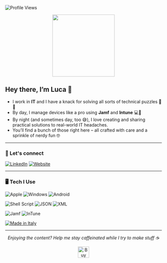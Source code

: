 ![Profile Views](https://komarev.com/ghpvc/?username=lucaesse&color=blue)

<p align="center">
  <img src="https://media.tenor.com/I3RjM4xQO0kAAAAi/monitors-typing.gif" width="200"/>
</p>

## Hey there, I’m **Luca** 👋

- I work in **IT** and I have a knack for solving all sorts of technical puzzles 🔧💡  
- By day, I manage devices like a pro using **Jamf** and **Intune** 💻📱  
- By night (and sometimes day, too 😅), I love creating and sharing practical solutions to real-world IT headaches.  
- You’ll find a bunch of those right here – all crafted with care and a sprinkle of nerdy fun 🤓  

---

### 🔗 Let's connect

[![LinkedIn](https://img.shields.io/badge/LinkedIn-%230077B5.svg?logo=linkedin&logoColor=white)](https://www.linkedin.com/in/luca-scardina/)
[![Website](https://img.shields.io/badge/Website-E75400.svg?logo=webtrees&logoColor=white)](https://www.lukelab.it/)

---

### 🖥️ Tech I Use

![Apple](https://img.shields.io/badge/Apple-383838?logo=apple&logoColor=white)
![Windows](https://img.shields.io/badge/Windows-0078D6?logo=windows&logoColor=white)
![Android](https://img.shields.io/badge/Android-3DDC84?logo=android&logoColor=white)

![Shell Script](https://img.shields.io/badge/Shell_Script-%23121011.svg?logo=gnu-bash&logoColor=white)
![JSON](https://img.shields.io/badge/JSON-8A2BE2?logo=json&logoColor=white)
![XML](https://img.shields.io/badge/XML-350087?logo=htmx&logoColor=white)

![Jamf](https://img.shields.io/badge/Jamf-002163?logo=devbox&logoColor=white)
![InTune](https://img.shields.io/badge/InTune-0093CA?logo=devbox&logoColor=white)

[![Made in Italy](https://raw.githubusercontent.com/pedromxavier/flag-badges/main/badges/IT.svg)](https://github.com/pedromxavier/flag-badges)

---

<p align="center"><i>Enjoying the content? Help me stay caffeinated while I try to make stuff ☕</i></p>
<p align="center">
  <a href="https://ko-fi.com/N4N11G5OW8" target="_blank">
    <img src="https://storage.ko-fi.com/cdn/kofi6.png?v=6" height="36" alt="Buy Me a Coffee at ko-fi.com" />
  </a>
</p>
